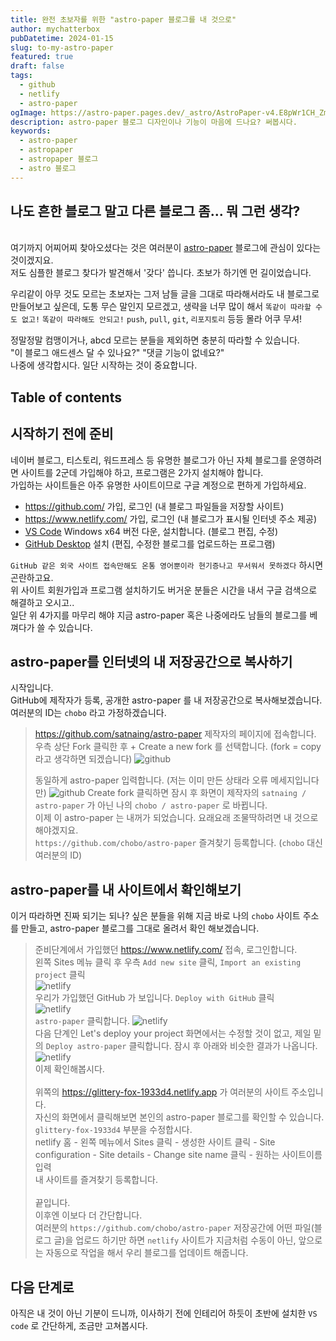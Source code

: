 ```yaml
---
title: 완전 초보자를 위한 "astro-paper 블로그를 내 것으로"
author: mychatterbox
pubDatetime: 2024-01-15
slug: to-my-astro-paper
featured: true
draft: false
tags:
  - github
  - netlify
  - astro-paper
ogImage: https://astro-paper.pages.dev/_astro/AstroPaper-v4.E8pWr1CH_Zmry1N.webp.webp
description: astro-paper 블로그 디자인이나 기능이 마음에 드나요? 써봅시다.
keywords:
  - astro-paper
  - astropaper
  - astropaper 블로그
  - astro 블로그
---
```


## 나도 흔한 블로그 말고 다른 블로그 좀... 뭐 그런 생각?

<br>여기까지 어찌어찌 찾아오셨다는 것은 여러분이 [astro-paper](https://astro-paper.pages.dev/) 블로그에 관심이 있다는 것이겠지요. <br>저도 심플한 블로그 찾다가 발견해서 '갖다' 씁니다. 초보가 하기엔 먼 길이었습니다.

우리같이 아무 것도 모르는 초보자는 그저 남들 글을 그대로 따라해서라도 내 블로그로 만들어보고 싶은데, 도통 무슨 말인지 모르겠고, 생략을 너무 많이 해서 `똑같이 따라할 수도 없고!` `똑같이 따라해도 안되고!` `push`, `pull`, `git`, `리포지토리` 등등 몰라 어쿠 무셔!

정말정말 컴맹이거나, abcd 모르는 분들을 제외하면 충분히 따라할 수 있습니다. <br>"이 블로그 애드센스 달 수 있나요?" "댓글 기능이 없네요?"<br>나중에 생각합시다. 일단 시작하는 것이 중요합니다.

## Table of contents

## 시작하기 전에 준비

네이버 블로그, 티스토리, 워드프레스 등 유명한 블로그가 아닌 자체 블로그를 운영하려면 사이트를 2군데 가입해야 하고, 프로그램은 2가지 설치해야 합니다.<br>
가입하는 사이트들은 아주 유명한 사이트이므로 구글 계정으로 편하게 가입하세요.

- https://github.com/ 가입, 로그인 (내 블로그 파일들을 저장할 사이트)
- https://www.netlify.com/ 가입, 로그인 (내 블로그가 표시될 인터넷 주소 제공)
- [VS Code](https://code.visualstudio.com) Windows x64 버전 다운, 설치합니다. (블로그 편집, 수정)
- [GitHub Desktop](https://desktop.github.com) 설치 (편집, 수정한 블로그를 업로드하는 프로그램)

`GitHub 같은 외국 사이트 접속만해도 온통 영어뿐이라 현기증나고 무서워서 못하겠다` 하시면 곤란하고요. <br>위 사이트 회원가입과 프로그램 설치하기도 버거운 분들은 시간을 내서 구글 검색으로 해결하고 오시고.. <br>일단 위 4가지를 마무리 해야 지금 astro-paper 혹은 나중에라도 남들의 블로그를 베껴다가 쓸 수 있습니다.

## astro-paper를 인터넷의 내 저장공간으로 복사하기

시작입니다.
<br>GitHub에 제작자가 등록, 공개한 astro-paper 를 내 저장공간으로 복사해보겠습니다. <br>여러분의 ID는 `chobo` 라고 가정하겠습니다.

> https://github.com/satnaing/astro-paper 제작자의 페이지에 접속합니다.<br>
> 우측 상단 Fork 클릭한 후 + Create a new fork 를 선택합니다. (fork = copy 라고 생각하면 되겠습니다)
> ![github](../../assets/blog-images/2024/my-astro-paper_1.png)
>
> 동일하게 astro-paper 입력합니다. (저는 이미 만든 상태라 오류 메세지입니다만)
> ![github](../../assets/blog-images/2024/my-astro-paper_2.png)
> Create fork 클릭하면 잠시 후 화면이 제작자의 `satnaing / astro-paper` 가 아닌 나의 `chobo / astro-paper` 로 바뀝니다. <br>
> 이제 이 astro-paper 는 내꺼가 되었습니다. 요래요래 조물딱하려면 내 것으로 해야겠지요. <br> `https://github.com/chobo/astro-paper` 즐겨찾기 등록합니다. (`chobo` 대신 여러분의 ID)

## astro-paper를 내 사이트에서 확인해보기

이거 따라하면 진짜 되기는 되나? 싶은 분들을 위해 지금 바로 나의 `chobo` 사이트 주소를 만들고, astro-paper 블로그를 그대로 올려서 확인 해보겠습니다.

> 준비단계에서 가입했던 https://www.netlify.com/ 접속, 로그인합니다.<br>
> 왼쪽 Sites 메뉴 클릭 후 우측 `Add new site` 클릭, `Import an existing project` 클릭 <br> ![netlify](../../assets/blog-images/2024/my-astro-paper_3.png)<br>
> 우리가 가입했던 GitHub 가 보입니다. `Deploy with GitHub` 클릭 <br> ![netlify](../../assets/blog-images/2024/my-astro-paper_4.png) <br> `astro-paper` 클릭합니다.
> ![netlify](../../assets/blog-images/2024/my-astro-paper_5.png) <br>
> 다음 단계인 Let's deploy your project 화면에서는 수정할 것이 없고, 제일 밑의 `Deploy astro-paper` 클릭합니다.
> 잠시 후 아래와 비슷한 결과가 나옵니다.
> ![netlify](../../assets/blog-images/2024/my-astro-paper_6.png)<br>
> 이제 확인해봅시다. <br><br>
> 위쪽의 https://glittery-fox-1933d4.netlify.app 가 여러분의 사이트 주소입니다. <br>자신의 화면에서 클릭해보면 본인의 astro-paper 블로그를 확인할 수 있습니다. <br>`glittery-fox-1933d4` 부분을 수정합시다.<br> netlify 홈 - 왼쪽 메뉴에서 Sites 클릭 - 생성한 사이트 클릭 - Site configuration - Site details - Change site name 클릭 - 원하는 사이트이름 입력 <br>내 사이트를 즐겨찾기 등록합니다.
> <br><br>끝입니다.
> <br>이후엔 이보다 더 간단합니다.
> <br>여러분의 `https://github.com/chobo/astro-paper` 저장공간에 어떤 파일(블로그 글)을 업로드 하기만 하면 `netlify` 사이트가 지금처럼 수동이 아닌, 앞으로는 자동으로 작업을 해서 우리 블로그를 업데이트 해줍니다.

## 다음 단계로

아직은 내 것이 아닌 기분이 드니까, 이사하기 전에 인테리어 하듯이 초반에 설치한 `VS code` 로 간단하게, 조금만 고쳐봅시다.
